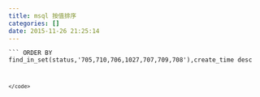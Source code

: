 ```yaml
---
title: msql 按值排序
categories: []
date: 2015-11-26 21:25:14
---
```


<code>```
ORDER BY find_in_set(status,'705,710,706,1027,707,709,708'),create_time desc
```
</code>
